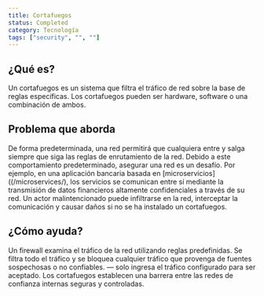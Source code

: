 ```yaml
---
title: Cortafuegos
status: Completed
category: Tecnología
tags: ["security", "", ""]
---
```


## ¿Qué es?

Un cortafuegos es un sistema que filtra el tráfico de red sobre la base de reglas específicas.
Los cortafuegos pueden ser hardware, software o una combinación de ambos.

## Problema que aborda

De forma predeterminada, una red permitirá que cualquiera entre y salga siempre que siga las reglas de enrutamiento de la red.
Debido a este comportamiento predeterminado, asegurar una red es un desafío.
Por ejemplo, en una aplicación bancaria basada en [microservicios]((/microservices/), los servicios se comunican entre sí mediante la transmisión de datos financieros altamente confidenciales a través de su red.
Un actor malintencionado puede infiltrarse en la red, interceptar la comunicación y causar daños si no se ha instalado un cortafuegos.
 
## ¿Cómo ayuda?

Un firewall examina el tráfico de la red utilizando reglas predefinidas.
Se filtra todo el tráfico y se bloquea cualquier tráfico que provenga de fuentes sospechosas o no confiables.
— solo ingresa el tráfico configurado para ser aceptado.
Los cortafuegos establecen una barrera entre las redes de confianza internas seguras y controladas.
